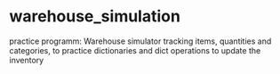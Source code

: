 # warehouse_simulation
 practice programm: Warehouse simulator tracking items, quantities and categories, to practice dictionaries and dict operations to update the inventory
